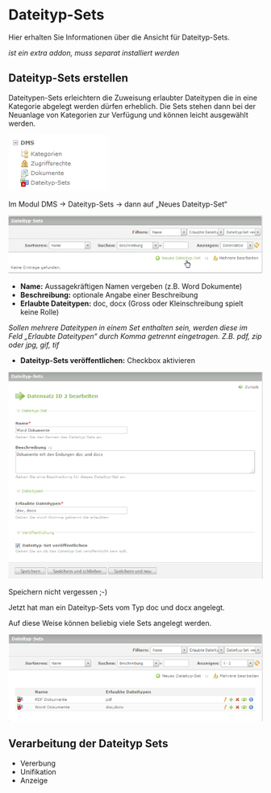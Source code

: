 # Dateityp-Sets

Hier erhalten Sie Informationen über die Ansicht für Dateityp-Sets.

*ist ein extra addon, muss separat installiert werden*

## Dateityp-Sets erstellen
Dateitypen-Sets erleichtern die Zuweisung erlaubter Dateitypen die in eine Kategorie abgelegt werden dürfen erheblich. Die Sets stehen dann bei der Neuanlage von Kategorien zur Verfügung und können leicht ausgewählt werden.

![Screenshot Backend Menü](../screenshot_backend_menu.png)


Im Modul DMS → Dateityp-Sets → dann auf „Neues Dateityp-Set“


![Screenshot Neues Dateityp-Sets anlegen](screenshot_file_type_sets_new.png)


* **Name:** Aussagekräftigen Namen vergeben (z.B. Word Dokumente)
* **Beschreibung:** optionale Angabe einer Beschreibung
* **Erlaubte Dateitypen:** doc, docx (Gross oder Kleinschreibung spielt keine Rolle)

*Sollen mehrere Dateitypen in einem Set enthalten sein, werden diese im Feld „Erlaubte Dateitypen“ durch Komma getrennt eingetragen. Z.B. pdf, zip oder jpg, gif, tif*

* **Dateityp-Sets veröffentlichen:** Checkbox aktivieren

![Screenshot Dateityp-Sets konfigurieren](screenshot_file_type_sets_settings.png)

Speichern nicht vergessen ;-)

Jetzt hat man ein Dateityp-Sets vom Typ doc und docx angelegt.

Auf diese Weise können beliebig viele Sets angelegt werden.

![Screenshot Dateityp-Sets Liste](screenshot_file_type_sets_list.png)



## Verarbeitung der Dateityp Sets

* Vererbung
* Unifikation
* Anzeige
